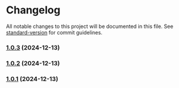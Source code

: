# Changelog

All notable changes to this project will be documented in this file. See [standard-version](https://github.com/conventional-changelog/standard-version) for commit guidelines.

### [1.0.3](https://github.com/sureshsrinivas/nodejs/compare/v1.0.2...v1.0.3) (2024-12-13)

### [1.0.2](https://github.com/sureshsrinivas/nodejs/compare/v1.0.1...v1.0.2) (2024-12-13)

### [1.0.1](https://github.com/sureshsrinivas/nodejs/compare/v1.0.0...v1.0.1) (2024-12-13)
